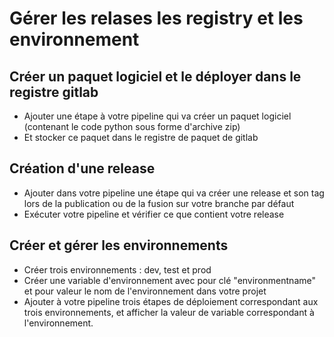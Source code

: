 # Gérer les relases les registry et les environnement



## Créer un paquet logiciel et le déployer dans le registre gitlab

* Ajouter une étape à votre pipeline qui va créer un paquet logiciel (contenant le code python sous forme d'archive zip)
* Et stocker ce paquet dans le registre de paquet de gitlab

## Création d'une release

* Ajouter dans votre pipeline une étape qui va créer une release et son tag lors de la publication ou de la fusion sur votre branche par défaut
* Exécuter votre pipeline et vérifier ce que contient votre release

## Créer et gérer les environnements

* Créer trois environnements : dev, test et prod
* Créer une variable d'environnement avec pour clé "environmentname" et pour valeur le nom de l'environnement dans votre projet
* Ajouter à votre pipeline trois étapes de déploiement correspondant aux trois environnements, et afficher la valeur de variable correspondant à l'environnement.
